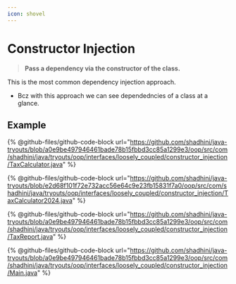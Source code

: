 ```yaml
---
icon: shovel
---
```


# Constructor Injection

> **Pass a dependency via the constructor of the class.**

This is the most common dependency injection approach.

* Bcz with this approach we can see dependedncies of a class at a glance.

## Example

{% @github-files/github-code-block url="https://github.com/shadhini/java-tryouts/blob/a0e9be497946461bade78b15fbbd3cc85a1299e3/oop/src/com/shadhini/java/tryouts/oop/interfaces/loosely_coupled/constructor_injection/TaxCalculator.java" %}

{% @github-files/github-code-block url="https://github.com/shadhini/java-tryouts/blob/e2d68f101f72e732acc56e64c9e23fb15831f7a0/oop/src/com/shadhini/java/tryouts/oop/interfaces/loosely_coupled/constructor_injection/TaxCalculator2024.java" %}

{% @github-files/github-code-block url="https://github.com/shadhini/java-tryouts/blob/a0e9be497946461bade78b15fbbd3cc85a1299e3/oop/src/com/shadhini/java/tryouts/oop/interfaces/loosely_coupled/constructor_injection/TaxReport.java" %}

{% @github-files/github-code-block url="https://github.com/shadhini/java-tryouts/blob/a0e9be497946461bade78b15fbbd3cc85a1299e3/oop/src/com/shadhini/java/tryouts/oop/interfaces/loosely_coupled/constructor_injection/Main.java" %}
